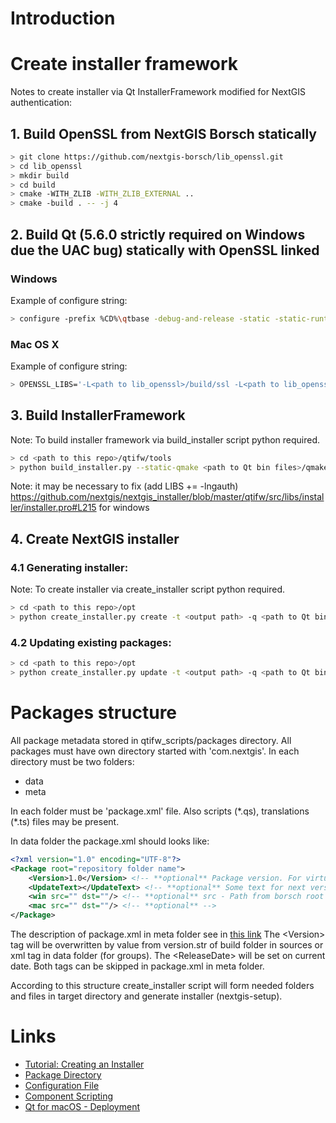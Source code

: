 # Introduction

# Create installer framework

Notes to create installer via Qt InstallerFramework modified for NextGIS
authentication:

## 1. Build OpenSSL from NextGIS Borsch statically

```bash
> git clone https://github.com/nextgis-borsch/lib_openssl.git
> cd lib_openssl
> mkdir build
> cd build
> cmake -WITH_ZLIB -WITH_ZLIB_EXTERNAL ..
> cmake -build . -- -j 4
```

## 2. Build Qt (5.6.0 strictly required on Windows due the UAC bug) statically with OpenSSL linked

### Windows

Example of configure string:

```bash
> configure -prefix %CD%\qtbase -debug-and-release -static -static-runtime -opensource -platform win32-msvc2013 -target xp -accessibility -no-opengl -no-icu -no-sql-sqlite -no-qml-debug -nomake examples -nomake tests -skip qtactiveqt -skip qtlocation -skip qtmultimedia -skip qtserialport -skip qtsensors -skip qtxmlpatterns -skip qtquickcontrols -skip qtquickcontrols2 -skip qt3d -openssl -openssl-linked -I <path to lib_openssl>\include -L <path to lib_openssl>\lib -L "C:\Program Files\Microsoft SDKs\Windows\v7.1\Lib" -l Gdi32 -l User32
```

### Mac OS X

Example of configure string:

```bash
> OPENSSL_LIBS='-L<path to lib_openssl>/build/ssl -L<path to lib_openssl>/lib_openssl/build/crypto -lsslstatic -lcryptostatic' ./configure -prefix $PWD/qtbase -release -static -opensource -confirm-license -accessibility -no-opengl -no-icu -no-sql-sqlite -no-qml-debug -nomake examples -nomake tests -skip qtactiveqt -skip qtlocation -skip qtmultimedia -skip qtserialport -skip qtsensors -skip qtxmlpatterns -skip qtquickcontrols -skip qtquickcontrols2 -skip qt3d -openssl-linked -I <path to lib_openssl>/lib_openssl/build/include -L<path to lib_openssl>/lib_openssl/build/ssl -L<path to lib_openssl>/lib_openssl/build/crypto
```

## 3. Build InstallerFramework

Note: To build installer framework via build_installer script python required.

```bash
> cd <path to this repo>/qtifw/tools
> python build_installer.py --static-qmake <path to Qt bin files>/qmake --make make --targetdir <path to build directory> --qt_menu_nib <path to static QT>/qtbase/src/plugins/platforms/cocoa
```

Note:
it may be necessary to fix (add LIBS += -lngauth)
https://github.com/nextgis/nextgis_installer/blob/master/qtifw/src/libs/installer/installer.pro#L215
for windows
## 4. Create NextGIS installer

### 4.1 Generating installer:

Note: To create installer via create_installer script python required.

```bash
> cd <path to this repo>/opt
> python create_installer.py create -t <output path> -q <path to Qt bin files> -s <path to packages sources root (borsch root)> -r http://<path to network folder> -n
```

### 4.2 Updating existing packages:

```bash
> cd <path to this repo>/opt
> python create_installer.py update -t <output path> -q <path to Qt bin files> -s <path to packages sources root (borsch root)> -r http://<path to network folder> -n
```

# Packages structure

All package metadata stored in qtifw_scripts/packages directory. All packages must
have own directory started with 'com.nextgis'. In each directory must be two
folders:
* data
* meta

In each folder must be 'package.xml' file. Also scripts (\*.qs), translations
(\*.ts) files may be present.

In data folder the package.xml should looks like:

```xml
<?xml version="1.0" encoding="UTF-8"?>
<Package root="repository folder name">
    <Version>1.0</Version> <!-- **optional** Package version. For virtual package usually 1.0 and **required**. For real package in form of major.minor.patch-build (iterate automatically) -->
    <UpdateText></UpdateText> <!-- **optional** Some text for next version or build -->
    <win src="" dst=""/> <!-- **optional** src - Path from borsch root directory for install files. dst - path in package folder to copy install files -->
    <mac src="" dst=""/> <!-- **optional** -->
</Package>
```

The description of package.xml in meta folder see in [this link](http://doc.qt.io/qtinstallerframework/ifw-component-description.html#package-directory-structure)
The \<Version\> tag will be overwritten by value from version.str of build folder in sources or xml tag in data folder (for groups).
The \<ReleaseDate\> will be set on current date. Both tags can be skipped in package.xml
in meta folder.

According to this structure create_installer script will form needed folders and
files in target directory and generate installer (nextgis-setup).

# Links

* [Tutorial: Creating an Installer](http://doc.qt.io/qtinstallerframework/ifw-tutorial.html)
* [Package Directory](http://doc.qt.io/qtinstallerframework/ifw-component-description.html#package-directory-structure)
* [Configuration File](http://doc.qt.io/qtinstallerframework/ifw-globalconfig.html)
* [Component Scripting](http://doc.qt.io/qtinstallerframework/scripting.html)
* [Qt for macOS - Deployment](http://doc.qt.io/qt-5/osx-deployment.html)
